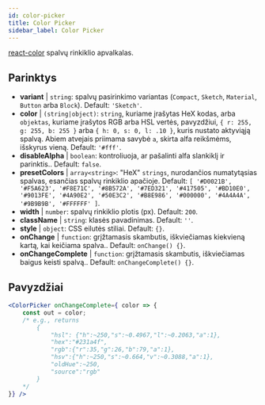 ```yaml
---
id: color-picker
title: Color Picker
sidebar_label: Color Picker
---
```


[react-color](https://casesandberg.github.io/react-color/) spalvų rinkiklio apvalkalas.

## Parinktys

* __variant__ | `string`: spalvų pasirinkimo variantas (`Compact`, `Sketch`, `Material`, `Button` arba `Block`). Default: `'Sketch'`.
* __color__ | `(string|object)`: `string`, kuriame įrašytas HeX kodas, arba `objektas`, kuriame įrašytos RGB arba HSL vertės, pavyzdžiui, `{ r: 255, g: 255, b: 255 }` arba `{ h: 0, s: 0, l: .10 }`, kuris nustato aktyviąją spalvą. Abiem atvejais priimama savybė `a`, skirta alfa reikšmėms, išskyrus vieną. Default: `'#fff'`.
* __disableAlpha__ | `boolean`: kontroliuoja, ar pašalinti alfa slankiklį ir parinktis.. Default: `false`.
* __presetColors__ | `array<string>`: "HeX" `strings`, nurodančios numatytąsias spalvas, esančias spalvų rinkiklio apačioje. Default: `[
  '#D0021B',
  '#F5A623',
  '#F8E71C',
  '#8B572A',
  '#7ED321',
  '#417505',
  '#BD10E0',
  '#9013FE',
  '#4A90E2',
  '#50E3C2',
  '#B8E986',
  '#000000',
  '#4A4A4A',
  '#9B9B9B',
  '#FFFFFF'
]`.
* __width__ | `number`: spalvų rinkiklio plotis (px). Default: `200`.
* __className__ | `string`: klasės pavadinimas. Default: `''`.
* __style__ | `object`: CSS eilutės stiliai. Default: `{}`.
* __onChange__ | `function`: grįžtamasis skambutis, iškviečiamas kiekvieną kartą, kai keičiama spalva.. Default: `onChange() {}`.
* __onChangeComplete__ | `function`: grįžtamasis skambutis, iškviečiamas baigus keisti spalvą.. Default: `onChangeComplete() {}`.


## Pavyzdžiai

```jsx live
<ColorPicker onChangeComplete={ color => {
    const out = color;
    /* e.g., returns 
        {
            "hsl": {"h":~250,"s":~0.4967,"l":~0.2063,"a":1},
            "hex":"#231a4f",
            "rgb":{"r":35,"g":26,"b":79,"a":1},
            "hsv":{"h":~250,"s":~0.664,"v":~0.3088,"a":1},
            "oldHue":~250,
            "source":"rgb"
        }
    */
}} />
```

